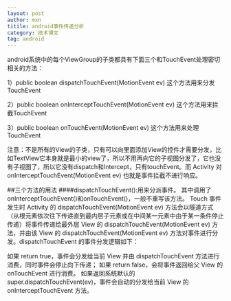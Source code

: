 ```yaml
---
layout: post
author: mxn
titile: android事件传递分析
category: 技术博文
tag: android
---
```


android系统中的每个ViewGroup的子类都具有下面三个和TouchEvent处理密切相关的方法：

1）public boolean dispatchTouchEvent(MotionEvent ev)          这个方法用来分发TouchEvent

2）public boolean onInterceptTouchEvent(MotionEvent ev)         这个方法用来拦截TouchEvent

3）public boolean onTouchEvent(MotionEvent ev)                 这个方法用来处理TouchEvent

注意：不是所有的View的子类，只有可以向里面添加View的控件才需要分发，比如TextView它本身就是最小的view了，所以不用再向它的子视图分发了，它也没有子视图了，所以它没有dispatch和Intercept，只有touchEvent。而 Activity 对 onInterceptTouchEvent(MotionEvent ev) 也就是事件拦截不进行响应。


##三个方法的用法
####dispatchTouchEvent():用来分派事件。
其中调用了onInterceptTouchEvent()和onTouchEvent()，一般不重写该方法。
Touch 事件发生时 Activity 的 dispatchTouchEvent(MotionEvent ev) 方法会以隧道方式（从根元素依次往下传递直到最内层子元素或在中间某一元素中由于某一条件停止传递）将事件传递给最外层 View 的 dispatchTouchEvent(MotionEvent ev) 方法，并由该 View 的 dispatchTouchEvent(MotionEvent ev) 方法对事件进行分发。dispatchTouchEvent 的事件分发逻辑如下：

如果 return true，事件会分发给当前 View 并由 dispatchTouchEvent 方法进行消费，同时事件会停止向下传递；
如果 return false，会将事件返回给父 View 的  onTouchEvent 进行消费。
如果返回系统默认的 super.dispatchTouchEvent(ev)，事件会自动的分发给当前 View 的 onInterceptTouchEvent 方法。

